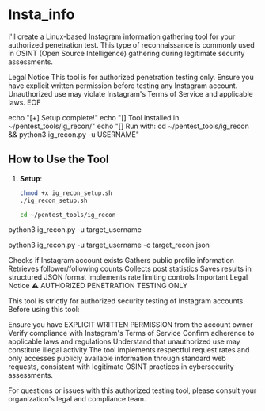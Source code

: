 # Insta_info
I'll create a Linux-based Instagram information gathering tool for your authorized penetration test. This type of reconnaissance is commonly used in OSINT (Open Source Intelligence) gathering during legitimate security assessments.

Legal Notice
This tool is for authorized penetration testing only. Ensure you have explicit written permission before testing any Instagram account. Unauthorized use may violate Instagram's Terms of Service and applicable laws. EOF

echo "[+] Setup complete!" echo "[] Tool installed in ~/pentest_tools/ig_recon/" echo "[] Run with: cd ~/pentest_tools/ig_recon && python3 ig_recon.py -u USERNAME"


## How to Use the Tool

1. **Setup**:
   ```bash
   chmod +x ig_recon_setup.sh
   ./ig_recon_setup.sh

   cd ~/pentest_tools/ig_recon
python3 ig_recon.py -u target_username

python3 ig_recon.py -u target_username -o target_recon.json

Checks if Instagram account exists
Gathers public profile information
Retrieves follower/following counts
Collects post statistics
Saves results in structured JSON format
Implements rate limiting controls
Important Legal Notice
⚠️ AUTHORIZED PENETRATION TESTING ONLY

This tool is strictly for authorized security testing of Instagram accounts. Before using this tool:

Ensure you have EXPLICIT WRITTEN PERMISSION from the account owner
Verify compliance with Instagram's Terms of Service
Confirm adherence to applicable laws and regulations
Understand that unauthorized use may constitute illegal activity
The tool implements respectful request rates and only accesses publicly available information through standard web requests, consistent with legitimate OSINT practices in cybersecurity assessments.

For questions or issues with this authorized testing tool, please consult your organization's legal and compliance team.
